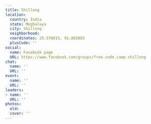 ```yaml
---
title: Shillong
location:
  country: India
  state: Meghalaya
  city: Shillong
  neighborhood: 
  coordinates: 25.576015, 91.882803
  plusCode: ''
social:
  name: Facebook page
  URL: https://www.facebook.com/groups/free.code.camp.shillong
chat:
  name: ''
  URL: ''
event:
  name: ''
  URL: ''
leaders:
- name: ''
  URL: ''
photos:
  old: 
  cover: ''
---
```

